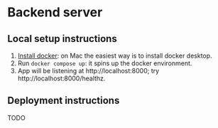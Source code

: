 # Backend server

## Local setup instructions

1. [Install docker](https://docs.docker.com/get-started/get-docker/): on Mac the easiest way is to install docker desktop.
1. Run `docker compose up`: it spins up the docker environment.
1. App will be listening at http://localhost:8000; try http://localhost:8000/healthz.

## Deployment instructions

TODO